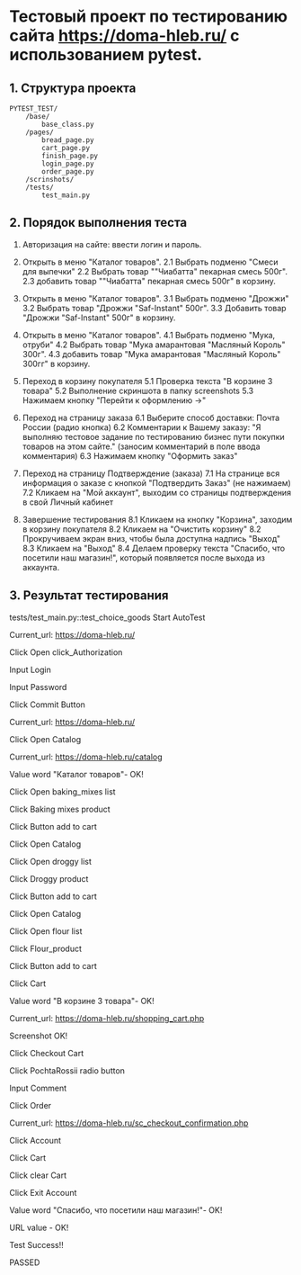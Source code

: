 # Тестовый проект по тестированию сайта https://doma-hleb.ru/ с использованием pytest.

## 1. Структура проекта

    PYTEST_TEST/
        /base/
            base_class.py
        /pages/
            bread_page.py
            cart_page.py
            finish_page.py
            login_page.py
            order_page.py
        /scrinshots/
        /tests/
            test_main.py

## 2. Порядок выполнения теста

1. Авторизация на сайте: ввести логин и пароль.

2. Открыть в меню "Каталог товаров".
   2.1 Выбрать подменю "Смеси для выпечки"
   2.2 Выбрать товар ""Чиабатта" пекарная смесь 500г".
   2.3 добавить товар ""Чиабатта" пекарная смесь 500г" в корзину.

3. Открыть в меню "Каталог товаров".
   3.1 Выбрать подменю "Дрожжи"
   3.2 Выбрать товар "Дрожжи "Saf-Instant" 500г".
   3.3 Добавить товар "Дрожжи "Saf-Instant" 500г" в корзину.

4. Открыть в меню "Каталог товаров".
   4.1 Выбрать подменю "Мука, отруби"
   4.2 Выбрать товар "Мука амарантовая "Масляный Король" 300г".
   4.3 добавить товар "Мука амарантовая "Масляный Король" 300гг" в корзину.

5. Переход в корзину покупателя
   5.1 Проверка текста "В корзине 3 товара"
   5.2 Выполнение скриншота в папку screenshots
   5.3 Нажимаем кнопку "Перейти к оформлению ->"

6. Переход на страницу заказа
   6.1 Выберите способ доставки: Почта России (радио кнопка)
   6.2 Комментарии к Вашему заказу: "Я выполняю тестовое задание по тестированию бизнес пути покупки товаров на этом сайте." (заносим комментарий в поле ввода комментария)
   6.3 Нажимаем кнопку "Оформить заказ"

7. Переход на страницу Подтверждение (заказа)
   7.1 На странице вся информация о заказе с кнопкой "Подтвердить Заказ" (не нажимаем)
   7.2 Кликаем на "Мой аккаунт", выходим со страницы подтверждения в свой Личный кабинет

8. Завершение тестирования
   8.1 Кликаем на кнопку "Корзина", заходим в корзину покупателя
   8.2 Кликаем на "Очистить корзину"
   8.2 Прокручиваем экран вниз, чтобы была доступна надпись "Выход"
   8.3 Кликаем на "Выход"
   8.4 Делаем проверку текста "Спасибо, что посетили наш магазин!", который появляется после выхода из аккаунта.

## 3. Результат тестирования

tests/test_main.py::test_choice_goods Start AutoTest

Current_url: https://doma-hleb.ru/

Click Open click_Authorization

Input Login

Input Password

Click Commit Button

Current_url: https://doma-hleb.ru/

Click Open Catalog

Current_url: https://doma-hleb.ru/catalog

Value word "Каталог товаров"- OK!

Click Open baking_mixes list

Click Baking mixes product

Click Button add to cart

Click Open Catalog

Click Open droggy list

Click Droggy product

Click Button add to cart

Click Open Catalog

Click Open flour list

Click Flour_product

Click Button add to cart

Click Cart

Value word "В корзине 3 товара"- OK!

Current_url: https://doma-hleb.ru/shopping_cart.php

Screenshot OK!

Click Checkout Cart

Click PochtaRossii radio button

Input Comment

Click Order

Current_url: https://doma-hleb.ru/sc_checkout_confirmation.php

Click Account

Click Cart

Click clear Cart

Click Exit Account

Value word "Спасибо, что посетили наш магазин!"- OK!

URL value - OK!

Test Success!!

PASSED
